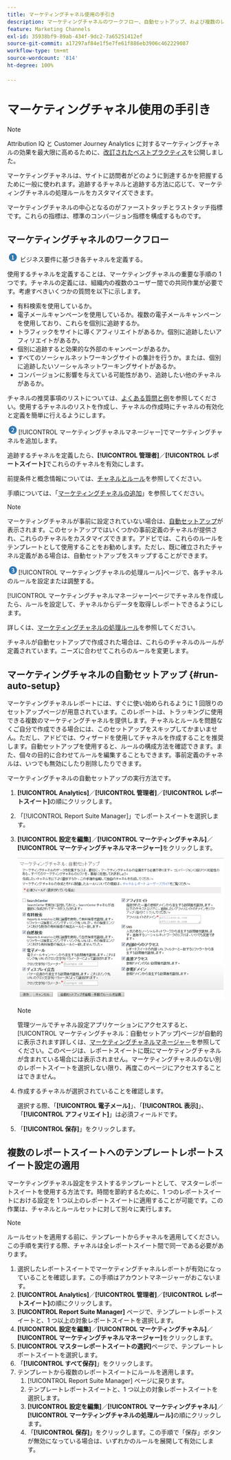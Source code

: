 ```yaml
---
title: マーケティングチャネル使用の手引き
description: マーケティングチャネルのワークフロー、自動セットアップ、および複数のレポートスイートにテンプレートレポートスイート設定を適用する方法について説明します。
feature: Marketing Channels
exl-id: 35938bf9-89ab-434f-9dc2-7a65251412ef
source-git-commit: a17297af84e1f5e7fe61f886eb3906c462229087
workflow-type: tm+mt
source-wordcount: '814'
ht-degree: 100%

---
```


# マーケティングチャネル使用の手引き

>[!NOTE]
>
>Attribution IQ と Customer Journey Analytics に対するマーケティングチャネルの効果を最大限に高めるために、[改訂されたベストプラクティス](/help/components/c-marketing-channels/mchannel-best-practices.md)を公開しました。

マーケティングチャネルは、サイトに訪問者がどのように到達するかを把握するために一般に使われます。追跡するチャネルと追跡する方法に応じて、マーケティングチャネルの処理ルールをカスタマイズできます。

マーケティングチャネルの中心となるのがファーストタッチとラストタッチ指標です。これらの指標は、標準のコンバージョン指標を構成するものです。

## マーケティングチャネルのワークフロー

![](/help/admin/admin/c-manage-report-suites/c-edit-report-suites/general/c-server-side-forwarding/assets/step1_icon.png) ビジネス要件に基づき各チャネルを定義する。

使用するチャネルを定義することは、マーケティングチャネルの重要な手順の 1 つです。チャネルの定義には、組織内の複数のユーザー間での共同作業が必要です。考慮すべきいくつかの質問を以下に示します。

* 有料検索を使用しているか。
* 電子メールキャンペーンを使用しているか。複数の電子メールキャンペーンを使用しており、これらを個別に追跡するか。
* トラフィックをサイトに導くアフィリエイトがあるか。個別に追跡したいアフィリエイトがあるか。
* 個別に追跡すると効果的な外部のキャンペーンがあるか。
* すべてのソーシャルネットワーキングサイトの集計を行うか。または、個別に追跡したいソーシャルネットワーキングサイトがあるか。
* コンバージョンに影響を与えている可能性があり、追跡したい他のチャネルがあるか。

チャネルの推奨事項のリストについては、[よくある質問と例](/help/components/c-marketing-channels/c-faq.md)を参照してください。使用するチャネルのリストを作成し、チャネルの作成時にチャネルの有効化と定義を簡単に行えるようにします。

![](/help/admin/admin/c-manage-report-suites/c-edit-report-suites/general/c-server-side-forwarding/assets/step2_icon.png)[!UICONTROL マーケティングチャネルマネージャー]でマーケティングチャネルを追加します。

追跡するチャネルを定義したら、**[!UICONTROL 管理者]**／**[!UICONTROL レポートスイート]**&#x200B;でこれらのチャネルを有効にします。

前提条件と概念情報については、[チャネルとルール](/help/components/c-marketing-channels/c-channels.md)を参照してください。

手順については、「[マーケティングチャネルの追加](/help/components/c-marketing-channels/c-channels.md)」を参照してください。

>[!NOTE]
>
>マーケティングチャネルが事前に設定されていない場合は、[自動セットアップ](/help/components/c-marketing-channels/c-getting-started-mchannel.md)が表示されます。このセットアップではいくつかの事前定義のチャネルが提供され、これらのチャネルをカスタマイズできます。アドビでは、これらのルールをテンプレートとして使用することをお勧めします。ただし、既に確立されたチャネル定義がある場合は、自動セットアップをスキップすることができます。

![](/help/admin/admin/c-manage-report-suites/c-edit-report-suites/general/c-server-side-forwarding/assets/step3_icon.png)[!UICONTROL マーケティングチャネルの処理ルール]ページで、各チャネルのルールを設定または調整する。

[!UICONTROL マーケティングチャネルマネージャー]ページでチャネルを作成したら、ルールを設定して、チャネルからデータを取得しレポートできるようにします。

詳しくは、[マーケティングチャネルの処理ルール](/help/components/c-marketing-channels/c-rules.md)を参照してください。

チャネルが自動セットアップで作成された場合は、これらのチャネルのルールが定義されています。ニーズに合わせてこれらのルールを変更します。

## マーケティングチャネルの自動セットアップ {#run-auto-setup}

マーケティングチャネルレポートには、すぐに使い始められるように 1 回限りのセットアップページが用意されています。このレポートは、トラッキングに使用できる複数のマーケティングチャネルを提供します。チャネルとルールを問題なくご自分で作成できる場合には、このセットアップをスキップしてかまいません。ただし、アドビでは、ウィザードを使用してチャネルを作成することを推奨します。自動セットアップを使用すると、ルールの構成方法を確認できます。また、個々の目的に合わせてルールを編集することもできます。事前定義のチャネルは、いつでも無効にしたり削除したりできます。

マーケティングチャネルの自動セットアップの実行方法です。

1. **[!UICONTROL Analytics]**／**[!UICONTROL 管理者]**／**[!UICONTROL レポートスイート]**&#x200B;の順にクリックします。
1. 「[!UICONTROL Report Suite Manager]」でレポートスイートを選択します。
1. **[!UICONTROL 設定を編集]**／**[!UICONTROL マーケティングチャネル]**／**[!UICONTROL マーケティングチャネルマネージャー]**&#x200B;をクリックします。

   ![手順の結果](assets/wizard.png)

   >[!NOTE]
   >
   >管理ツールでチャネル設定アプリケーションにアクセスすると、[!UICONTROL マーケティングチャネル：自動セットアップ]ページが自動的に表示されます詳しくは、[マーケティングチャネルマネージャ－](/help/components/c-marketing-channels/c-channels.md)を参照してください。このページは、レポートスイートに既にマーケティングチャネルが含まれている場合には表示されません。マーケティングチャネルのない別のレポートスイートを選択しない限り、再度このページにアクセスすることはできません。

1. 作成するチャネルが選択されていることを確認します。

   選択する際、「**[!UICONTROL 電子メール]**」、「**[!UICONTROL 表示]**」、「**[!UICONTROL アフィリエイト]**」は必須フィールドです。

1. 「**[!UICONTROL 保存]**」をクリックします。

## 複数のレポートスイートへのテンプレートレポートスイート設定の適用

マーケティングチャネル設定をテストするテンプレートとして、マスターレポートスイートを使用する方法です。時間を節約するために、1 つのレポートスイートにおける設定を 1 つ以上のレポートスイートに適用することが可能です。この作業は、チャネルとルールセットに対して別々に実行します。

>[!NOTE]
>
>ルールセットを適用する前に、テンプレートからチャネルを適用してください。この手順を実行する際、チャネルは全レポートスイート間で同一である必要があります。

1. 選択したレポートスイートでマーケティングチャネルレポートが有効になっていることを確認します。この手順はアカウントマネージャーがおこないます。
1. **[!UICONTROL Analytics]**／**[!UICONTROL 管理者]**／**[!UICONTROL レポートスイート]**&#x200B;の順にクリックします。
1. **[!UICONTROL Report Suite Manager]** ページで、テンプレートレポートスイートと、1 つ以上の対象レポートスイートを選択します。
1. **[!UICONTROL 設定を編集]**／**[!UICONTROL マーケティングチャネル]**／**[!UICONTROL マーケティングチャネルマネージャー]**&#x200B;をクリックします。
1. **[!UICONTROL マスターレポートスイートの選択]**&#x200B;ページで、テンプレートレポートスイートを選択します。
1. 「**[!UICONTROL すべて保存]**」をクリックします。
1. テンプレートから複数のレポートスイートにルールを適用します。
   1. [!UICONTROL Report Suite Manager] ページに戻ります。
   1. テンプレートレポートスイートと、1 つ以上の対象レポートスイートを選択します。
   1. **[!UICONTROL 設定を編集]**／**[!UICONTROL マーケティングチャネル]**／**[!UICONTROL マーケティングチャネルの処理ルール]**&#x200B;の順にクリックします。
   1. 「**[!UICONTROL 保存]**」をクリックします。この手順で「保存」ボタンが無効になっている場合は、いずれかのルールを展開して有効にします。
